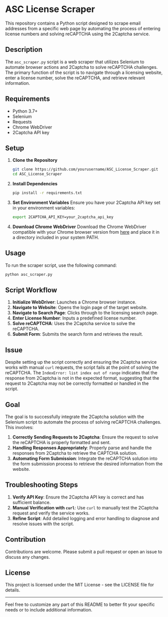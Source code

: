 # ASC License Scraper

This repository contains a Python script designed to scrape email addresses from a specific web page by automating the process of entering license numbers and solving reCAPTCHA using the 2Captcha service.

## Description

The `asc_scraper.py` script is a web scraper that utilizes Selenium to automate browser actions and 2Captcha to solve reCAPTCHA challenges. The primary function of the script is to navigate through a licensing website, enter a license number, solve the reCAPTCHA, and retrieve relevant information.

## Requirements

- Python 3.7+
- Selenium
- Requests
- Chrome WebDriver
- 2Captcha API key

## Setup

1. **Clone the Repository**
    ```bash
    git clone https://github.com/yourusername/ASC_License_Scraper.git
    cd ASC_License_Scraper
    ```

2. **Install Dependencies**
    ```bash
    pip install -r requirements.txt
    ```

3. **Set Environment Variables**
    Ensure you have your 2Captcha API key set in your environment variables:
    ```bash
    export 2CAPTCHA_API_KEY=your_2captcha_api_key
    ```

4. **Download Chrome WebDriver**
    Download the Chrome WebDriver compatible with your Chrome browser version from [here](https://sites.google.com/a/chromium.org/chromedriver/downloads) and place it in a directory included in your system PATH.

## Usage

To run the scraper script, use the following command:
```bash
python asc_scraper.py
```

## Script Workflow

1. **Initialize WebDriver**: Launches a Chrome browser instance.
2. **Navigate to Website**: Opens the login page of the target website.
3. **Navigate to Search Page**: Clicks through to the licensing search page.
4. **Enter License Number**: Inputs a predefined license number.
5. **Solve reCAPTCHA**: Uses the 2Captcha service to solve the reCAPTCHA.
6. **Submit Form**: Submits the search form and retrieves the result.

## Issue

Despite setting up the script correctly and ensuring the 2Captcha service works with manual `curl` requests, the script fails at the point of solving the reCAPTCHA. The `IndexError: list index out of range` indicates that the response from 2Captcha is not in the expected format, suggesting that the request to 2Captcha may not be correctly formatted or handled in the script.

## Goal

The goal is to successfully integrate the 2Captcha solution with the Selenium script to automate the process of solving reCAPTCHA challenges. This involves:
1. **Correctly Sending Requests to 2Captcha**: Ensure the request to solve the reCAPTCHA is properly formatted and sent.
2. **Handling Responses Appropriately**: Properly parse and handle the responses from 2Captcha to retrieve the CAPTCHA solution.
3. **Automating Form Submission**: Integrate the reCAPTCHA solution into the form submission process to retrieve the desired information from the website.

## Troubleshooting Steps

1. **Verify API Key**: Ensure the 2Captcha API key is correct and has sufficient balance.
2. **Manual Verification with `curl`**: Use `curl` to manually test the 2Captcha request and verify the service works.
3. **Refine Script**: Add detailed logging and error handling to diagnose and resolve issues with the script.

## Contribution

Contributions are welcome. Please submit a pull request or open an issue to discuss any changes.

## License

This project is licensed under the MIT License - see the LICENSE file for details.

---

Feel free to customize any part of this README to better fit your specific needs or to include additional information.
